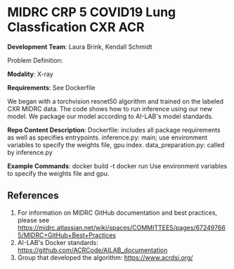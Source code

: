 # MIDRC CRP 5 COVID19 Lung Classfication CXR ACR

**Development Team**: Laura Brink, Kendall Schmidt

Problem Definition:

**Modality**: X-ray

**Requirements**: See Dockerfile

We began with a torchvision resnet50 algorithm and trained on the labeled CXR MIDRC data. The code shows how to run inference using our new model. We package our model according to AI-LAB's model standards. 

**Repo Content Description**: 
Dockerfile: includes all package requirements as well as specifies entrypoints.
inference.py: main; use environment variables to specify the weights file, gpu index. 
data_preparation.py: called by inference.py

**Example Commands**: 
docker build -t <imagename> <pathtoDockerfile>
docker run <imagename>
Use environment variables to specify the weights file and gpu.

References
---
1)  For information on MIDRC GitHub documentation and best practices, please see https://midrc.atlassian.net/wiki/spaces/COMMITTEES/pages/672497665/MIDRC+GitHub+Best+Practices
2)	AI-LAB's Docker standards: https://github.com/ACRCode/AILAB_documentation
3)  Group that developed the algorithm: https://www.acrdsi.org/
